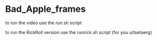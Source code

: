 # Bad_Apple_frames

to run the video use the run.sh script

to run the RickRoll version use the runrick.sh script (for you u/tsetaerg)
